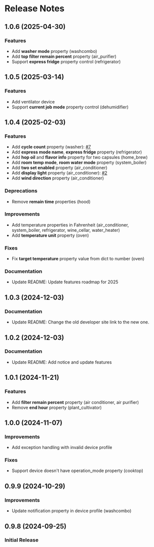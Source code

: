 # Release Notes

## 1.0.6 (2025-04-30)
### Features
* Add **washer mode** property (washcombo)
* Add **top filter remain percent** property (air_purifier)
* Support **express fridge** property control (refrigerator)

## 1.0.5 (2025-03-14)
### Features
* Add ventilator device
* Support **current job mode** property control (dehumidifier)

## 1.0.4 (2025-02-03)
### Features
* Add **cycle count** property (washer): [#7](https://github.com/thinq-connect/pythinqconnect/issues/7)
* Add **express mode name**, **express fridge** property (refrigerator)
* Add **hop oil** and **flavor info** property for two capsules (home_brew)
* Add **room temp mode**, **room water mode** property (system_boiler)
* Add **two set enabled** property (air_conditioner)
* Add **display light** property (air_conditioner): [#2](https://github.com/thinq-connect/pythinqconnect/issues/2)
* Add **wind direction** property (air_conditioner)
### Deprecations
* Remove **remain time** properties (hood)
### Improvements
* Add temperature properties in Fahrenheit (air_conditioner, system_boiler, refrigerator, wine_cellar, water_heater)
* Add **temperature unit** property (oven)
### Fixes
* Fix **target temperature** property value from dict to number (oven)
### Documentation
* Update README: Update features roadmap for 2025

## 1.0.3 (2024-12-03)
### Documentation
* Update README: Change the old developer site link to the new one.

## 1.0.2 (2024-12-03)
### Documentation
* Update README: Add notice and update features

## 1.0.1 (2024-11-21)
### Features
* Add **filter remain percent** property (air conditioner, air purifier)
* Remove **end hour** property (plant_cultivator)

## 1.0.0 (2024-11-07)
### Improvements
* Add exception handling with invalid device profile
### Fixes
* Support device doesn't have operation_mode property (cooktop)

## 0.9.9 (2024-10-29)
### Improvements
* Update notification property in device profile (washcombo)

## 0.9.8 (2024-09-25)
### Initial Release
